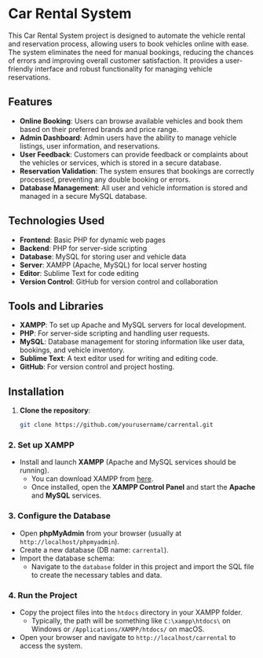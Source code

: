 # Car Rental System

This Car Rental System project is designed to automate the vehicle rental and reservation process, allowing users to book vehicles online with ease. The system eliminates the need for manual bookings, reducing the chances of errors and improving overall customer satisfaction. It provides a user-friendly interface and robust functionality for managing vehicle reservations.

## Features

- **Online Booking**: Users can browse available vehicles and book them based on their preferred brands and price range.
- **Admin Dashboard**: Admin users have the ability to manage vehicle listings, user information, and reservations.
- **User Feedback**: Customers can provide feedback or complaints about the vehicles or services, which is stored in a secure database.
- **Reservation Validation**: The system ensures that bookings are correctly processed, preventing any double booking or errors.
- **Database Management**: All user and vehicle information is stored and managed in a secure MySQL database.

## Technologies Used

- **Frontend**: Basic PHP for dynamic web pages
- **Backend**: PHP for server-side scripting
- **Database**: MySQL for storing user and vehicle data
- **Server**: XAMPP (Apache, MySQL) for local server hosting
- **Editor**: Sublime Text for code editing
- **Version Control**: GitHub for version control and collaboration

## Tools and Libraries

- **XAMPP**: To set up Apache and MySQL servers for local development.
- **PHP**: For server-side scripting and handling user requests.
- **MySQL**: Database management for storing information like user data, bookings, and vehicle inventory.
- **Sublime Text**: A text editor used for writing and editing code.
- **GitHub**: For version control and project hosting.




## Installation

1. **Clone the repository**:
   ```bash
   git clone https://github.com/yourusername/carrental.git
   
### 2. Set up XAMPP

- Install and launch **XAMPP** (Apache and MySQL services should be running).
  - You can download XAMPP from [here](https://www.apachefriends.org/index.html).
  - Once installed, open the **XAMPP Control Panel** and start the **Apache** and **MySQL** services.

### 3. Configure the Database

- Open **phpMyAdmin** from your browser (usually at `http://localhost/phpmyadmin`).
- Create a new database (DB name: `carrental`).
- Import the database schema:
  - Navigate to the `database` folder in this project and import the SQL file to create the necessary tables and data.

### 4. Run the Project

- Copy the project files into the `htdocs` directory in your XAMPP folder. 
  - Typically, the path will be something like `C:\xampp\htdocs\` on Windows or `/Applications/XAMPP/htdocs/` on macOS.
- Open your browser and navigate to `http://localhost/carrental` to access the system.
